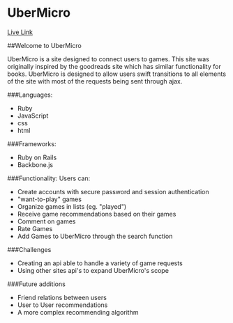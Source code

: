 # UberMicro

[Live Link][live]

[live]: http://www.ubermicro.link/


##Welcome to UberMicro

UberMicro is a site designed to connect users to games. This site was originally inspired by the goodreads site which has similar functionality for books. UberMicro is designed to allow users swift transitions to all elements of the site with most of the requests being sent through ajax.

###Languages:
  - Ruby
  - JavaScript
  - css
  - html

###Frameworks:
  - Ruby on Rails
  - Backbone.js

###Functionality:
  Users can:

  - Create accounts with secure password and session authentication
  - "want-to-play" games
  - Organize games in lists (eg. "played")
  - Receive game recommendations based on their games
  - Comment on games
  - Rate Games
  - Add Games to UberMicro through the search function

###Challenges
  - Creating an api able to handle a variety of game requests
  - Using other sites api's to expand UberMicro's scope

###Future additions
  - Friend relations between users
  - User to User recommendations
  - A more complex recommending algorithm
